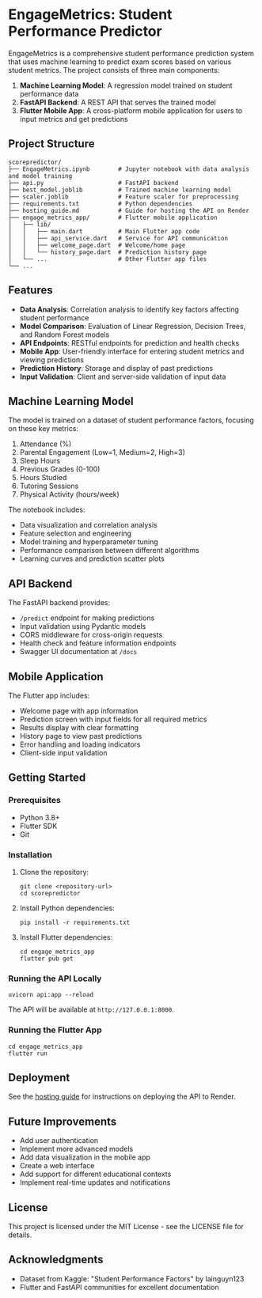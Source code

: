 # EngageMetrics: Student Performance Predictor

EngageMetrics is a comprehensive student performance prediction system that uses machine learning to predict exam scores based on various student metrics. The project consists of three main components:

1. **Machine Learning Model**: A regression model trained on student performance data
2. **FastAPI Backend**: A REST API that serves the trained model
3. **Flutter Mobile App**: A cross-platform mobile application for users to input metrics and get predictions

## Project Structure

```
scorepredictor/
├── EngageMetrics.ipynb        # Jupyter notebook with data analysis and model training
├── api.py                     # FastAPI backend
├── best_model.joblib          # Trained machine learning model
├── scaler.joblib              # Feature scaler for preprocessing
├── requirements.txt           # Python dependencies
├── hosting_guide.md           # Guide for hosting the API on Render
├── engage_metrics_app/        # Flutter mobile application
│   ├── lib/
│   │   ├── main.dart          # Main Flutter app code
│   │   ├── api_service.dart   # Service for API communication
│   │   ├── welcome_page.dart  # Welcome/home page
│   │   └── history_page.dart  # Prediction history page
│   └── ...                    # Other Flutter app files
└── ...
```

## Features

- **Data Analysis**: Correlation analysis to identify key factors affecting student performance
- **Model Comparison**: Evaluation of Linear Regression, Decision Trees, and Random Forest models
- **API Endpoints**: RESTful endpoints for prediction and health checks
- **Mobile App**: User-friendly interface for entering student metrics and viewing predictions
- **Prediction History**: Storage and display of past predictions
- **Input Validation**: Client and server-side validation of input data

## Machine Learning Model

The model is trained on a dataset of student performance factors, focusing on these key metrics:

1. Attendance (%)
2. Parental Engagement (Low=1, Medium=2, High=3)
3. Sleep Hours
4. Previous Grades (0-100)
5. Hours Studied
6. Tutoring Sessions
7. Physical Activity (hours/week)

The notebook includes:
- Data visualization and correlation analysis
- Feature selection and engineering
- Model training and hyperparameter tuning
- Performance comparison between different algorithms
- Learning curves and prediction scatter plots

## API Backend

The FastAPI backend provides:

- `/predict` endpoint for making predictions
- Input validation using Pydantic models
- CORS middleware for cross-origin requests
- Health check and feature information endpoints
- Swagger UI documentation at `/docs`

## Mobile Application

The Flutter app includes:

- Welcome page with app information
- Prediction screen with input fields for all required metrics
- Results display with clear formatting
- History page to view past predictions
- Error handling and loading indicators
- Client-side input validation

## Getting Started

### Prerequisites

- Python 3.8+
- Flutter SDK
- Git

### Installation

1. Clone the repository:
   ```
   git clone <repository-url>
   cd scorepredictor
   ```

2. Install Python dependencies:
   ```
   pip install -r requirements.txt
   ```

3. Install Flutter dependencies:
   ```
   cd engage_metrics_app
   flutter pub get
   ```

### Running the API Locally

```
uvicorn api:app --reload
```

The API will be available at `http://127.0.0.1:8000`.

### Running the Flutter App

```
cd engage_metrics_app
flutter run
```

## Deployment

See the [hosting guide](hosting_guide.md) for instructions on deploying the API to Render.

## Future Improvements

- Add user authentication
- Implement more advanced models
- Add data visualization in the mobile app
- Create a web interface
- Add support for different educational contexts
- Implement real-time updates and notifications

## License

This project is licensed under the MIT License - see the LICENSE file for details.

## Acknowledgments

- Dataset from Kaggle: "Student Performance Factors" by lainguyn123
- Flutter and FastAPI communities for excellent documentation